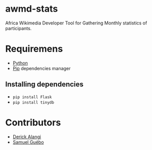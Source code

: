 # awmd-stats

Africa Wikimedia Developer Tool for Gathering Monthly statistics of participants.


# Requiremens
* [Python](https://www.python.org/downloads/)
* [Pip](https://pip.pypa.io/en/stable/installing/) dependencies manager

## Installing dependencies
* ```pip install Flask```
* ```pip install tinydb```


# Contributors
 * [Derick Alangi](https://github.com/ch3nkula/)
 * [Samuel Guébo](https://github.com/samuelguebo/)